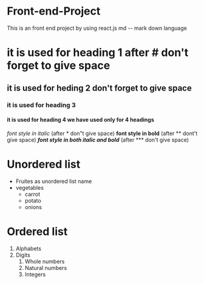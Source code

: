 # Front-end-Project
This is an front end project by using react.js 
md -- mark down language
# it is used for heading 1 after # don't forget to give space
## it is used for heding 2 don't forget to give space
### it is used for heading 3 
#### it is used for heading 4 we have used only for 4 headings
*font style in italic*  (after  * don"t give space)
**font style in bold**  (after ** dont't give space)
***font style in both italic and bold***  (after *** don't give space)
# Unordered list 
* Fruites as unordered list name
* vegetables
  * carrot
  * potato
  * onions
# Ordered list
1. Alphabets
2. Digits
    1. Whole numbers
    2. Natural numbers
    3. Integers

